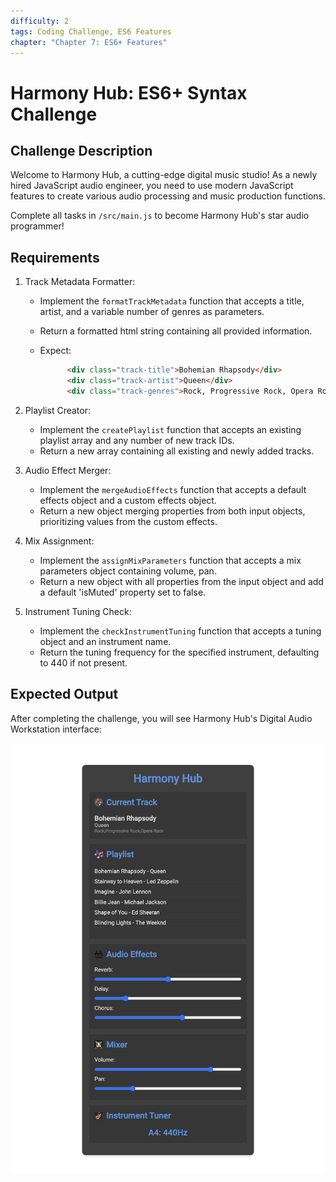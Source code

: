 ```yaml
---
difficulty: 2
tags: Coding Challenge, ES6 Features
chapter: "Chapter 7: ES6+ Features"
---
```


# Harmony Hub:  ES6+ Syntax Challenge

## Challenge Description

Welcome to Harmony Hub, a cutting-edge digital music studio! As a newly hired JavaScript audio engineer, you need to use modern JavaScript features to create various audio processing and music production functions.

Complete all tasks in `/src/main.js` to become Harmony Hub's star audio programmer!

## Requirements

1. Track Metadata Formatter:

   - Implement the `formatTrackMetadata` function that accepts a title, artist, and a variable number of genres as parameters.
   - Return a formatted html string containing all provided information.
   - Expect: 

      ```html
            <div class="track-title">Bohemian Rhapsody</div>
            <div class="track-artist">Queen</div>
            <div class="track-genres">Rock, Progressive Rock, Opera Rock</div>
      ```

2. Playlist Creator:

   - Implement the `createPlaylist` function that accepts an existing playlist array and any number of new track IDs.
   - Return a new array containing all existing and newly added tracks.

3. Audio Effect Merger:

   - Implement the `mergeAudioEffects` function that accepts a default effects object and a custom effects object.
   - Return a new object merging properties from both input objects, prioritizing values from the custom effects.

4. Mix Assignment:

   - Implement the `assignMixParameters` function that accepts a mix parameters object containing volume, pan.
   - Return a new object with all properties from the input object and add a default 'isMuted' property set to false.

5. Instrument Tuning Check:

   - Implement the `checkInstrumentTuning` function that accepts a tuning object and an instrument name.
   - Return the tuning frequency for the specified instrument, defaulting to 440 if not present.

## Expected Output

After completing the challenge, you will see Harmony Hub's Digital Audio Workstation interface:

![Harmony Hub DAW Screenshot](https://raw.githubusercontent.com/JavaScript-Certification/images/refs/heads/main/images/training/7-1/harmony-hub.jpg)
